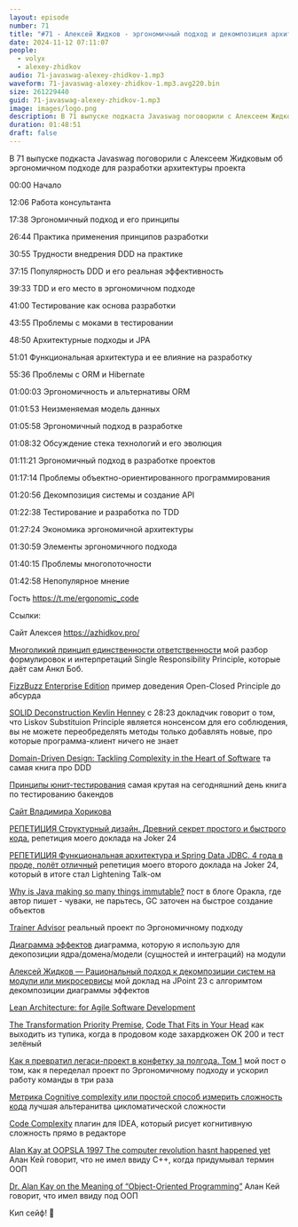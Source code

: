 ```yaml
---
layout: episode
number: 71
title: "#71 - Алексей Жидков - эргономичный подход и декомпозиция архитектуры"
date: 2024-11-12 07:11:07
people:
  - volyx
  - alexey-zhidkov
audio: 71-javaswag-alexey-zhidkov-1.mp3
waveform: 71-javaswag-alexey-zhidkov-1.mp3.avg220.bin
size: 261229440
guid: 71-javaswag-alexey-zhidkov-1.mp3
image: images/logo.png
description: В 71 выпуске подкаста Javaswag поговорили с Алексеем Жидковым об эргономичном подходе для разработки архитектуры проекта
duration: 01:48:51
draft: false
---
```


В 71 выпуске подкаста Javaswag поговорили с Алексеем Жидковым об эргономичном подходе для разработки архитектуры проекта

00:00 Начало

12:06 Работа консультанта

17:38 Эргономичный подход и его принципы

26:44 Практика применения принципов разработки

30:55 Трудности внедрения DDD на практике

37:15 Популярность DDD и его реальная эффективность

39:33 TDD и его место в эргономичном подходе

41:00 Тестирование как основа разработки

43:55 Проблемы с моками в тестировании

48:50 Архитектурные подходы и JPA

51:01 Функциональная архитектура и ее влияние на разработку

55:36 Проблемы с ORM и Hibernate

01:00:03 Эргономичность и альтернативы ORM

01:01:53 Неизменяемая модель данных

01:05:58 Эргономичный подход в разработке

01:08:32 Обсуждение стека технологий и его эволюция

01:11:21 Эргономичный подход в разработке проектов

01:17:14 Проблемы объектно-ориентированного программирования

01:20:56 Декомпозиция системы и создание API

01:22:38 Тестирование и разработка по TDD

01:27:24 Экономика эргономичной архитектуры

01:30:59 Элементы эргономичного подхода

01:40:15 Проблемы многопоточности

01:42:58 Непопулярное мнение

Гость https://t.me/ergonomic_code

Ссылки:

Сайт Алексея https://azhidkov.pro/

[Многоликий принцип единственности ответственности](https://habr.com/ru/articles/565158/) мой разбор формулировок и интерпретаций Single Responsibility Principle, которые даёт сам Анкл Боб.

[FizzBuzz Enterprise Edition](https://github.com/EnterpriseQualityCoding/FizzBuzzEnterpriseEdition) пример доведения Open-Closed Principle до абсурда

[SOLID Deconstruction Kevlin Henney](https://vimeo.com/157708450) c 28:23 докладчик говорит о том, что Liskov Substituion Principle является нонсенсом для его соблюдения, вы не можете переобределять методы только добавлять новые, про которые программа-клиент ничего не знает

[Domain-Driven Design: Tackling Complexity in the Heart of Software](https://www.amazon.com/Domain-Driven-Design-Tackling-Complexity-Software/dp/0321125215) та самая книга про DDD

[Принципы юнит-тестирования](https://www.piter.com/collection/bestsellery-manning/product/printsipy-yunit-testirovaniya) самая крутая на сегодняшний день книга по тестированию бакендов

[Сайт Владимира Хорикова](https://enterprisecraftsmanship.com/)

[РЕПЕТИЦИЯ Структурный дизайн. Древний секрет простого и быстрого кода.](https://rutube.ru/video/90f14fa2ffd0cc99215ac123351c7488/) репетиция моего доклада на Joker 24

[РЕПЕТИЦИЯ Функциональная архитектура и Spring Data JDBC. 4 года в проде, полёт отличный](https://rutube.ru/video/549bd9606eeaf60b8c631a9e2cb277da/) репетиция моего второго доклада на Joker 24, который в итоге стал Lightening Talk-ом

[Why is Java making so many things immutable?](https://blogs.oracle.com/javamagazine/post/java-immutable-objects-strings-date-time-records) пост в блоге Оракла, где автор пишет - чуваки, не парьтесь, GC заточен на быстрое создание объектов

[Trainer Advisor](https://github.com/ergonomic-code/Trainer-Advisor) реальный проект по Эргономичному подходу

[Диаграмма эффектов](https://azhidkov.pro/effects-diagram/landing/) диаграмма, которую я использую для декопозиции ядра/домена/модели (сущностей и интеграций) на модули

[Алексей Жидков — Рациональный подход к декомпозиции систем на модули или микросервисы](https://www.youtube.com/watch?v=7u7LGhXlpcE) мой доклад на JPoint 23 с алгоримтом декомпозиции диаграммы эффектов

[Lean Architecture: for Agile Software Development](https://www.amazon.com/Lean-Architecture-Agile-Software-Development/dp/0470684208)

[The Transformation Priority Premise](https://blog.cleancoder.com/uncle-bob/2013/05/27/TheTransformationPriorityPremise.html), [Code That Fits in Your Head](https://www.amazon.com/Code-That-Fits-Your-Head/dp/0137464401) как выходить из тупика, когда в продовом коде захардкожен OK 200 и тест зелёный

[Как я превратил легаси-проект в конфетку за полгода. Том 1](https://azhidkov.pro/posts/23/09/project-e-part1/) мой пост о том, как я переделал проект по Эргономичному подходу и ускорил работу команды в три раза

[Метрика Cognitive complexity или простой способ измерить сложность кода](https://habr.com/ru/articles/565652/) лучшая альтеранитва цикломатической сложности

[Code Complexity](https://plugins.jetbrains.com/plugin/21667-code-complexity) плагин для IDEA, который рисует когнитивную сложность прямо в редакторе

[Alan Kay at OOPSLA 1997 The computer revolution hasnt happened yet](https://www.youtube.com/watch?v=oKg1hTOQXoY&t=633s) Алан Кей говорит, что не имел ввиду C++, когда придумывал термин ООП

[Dr. Alan Kay on the Meaning of “Object-Oriented Programming”](https://web.archive.org/web/20190317194615/http://userpage.fu-berlin.de/~ram/pub/pub_jf47ht81Ht/doc_kay_oop_en) Алан Кей говорит, что имел ввиду под ООП

Кип сейф! 🖖
